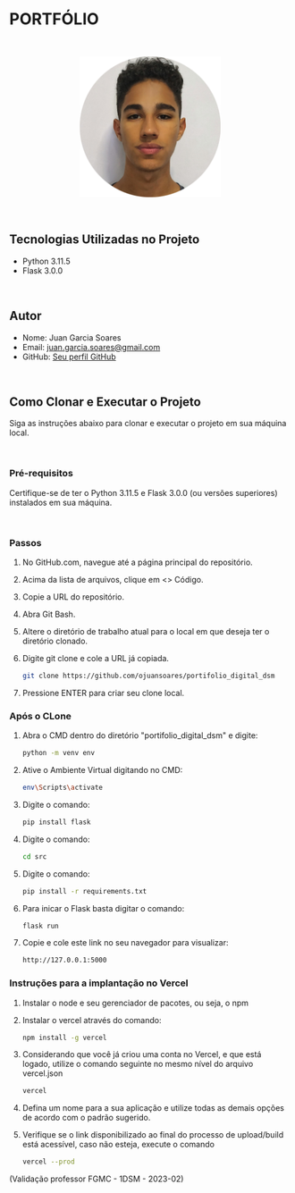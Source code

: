 # PORTFÓLIO

<br>

<p align="center">
<img style="width: 50%;" src="api/static/images/foto.png">
</p>

<br>

## Tecnologias Utilizadas no Projeto

- Python 3.11.5
- Flask 3.0.0

<br>

## Autor

- Nome: Juan Garcia Soares
- Email: juan.garcia.soares@gmail.com
- GitHub: [Seu perfil GitHub](https://github.com/ojuansoares)

<br>

## Como Clonar e Executar o Projeto

Siga as instruções abaixo para clonar e executar o projeto em sua máquina local.

<br>

### Pré-requisitos

Certifique-se de ter o Python 3.11.5 e Flask 3.0.0 (ou versões superiores) instalados em sua máquina.

<br>

### Passos

1. No GitHub.com, navegue até a página principal do repositório.

2. Acima da lista de arquivos, clique em <> Código.

3. Copie a URL do repositório.

4. Abra Git Bash.

5. Altere o diretório de trabalho atual para o local em que deseja ter o diretório clonado.

6. Digite git clone e cole a URL já copiada.

   ```bash
   git clone https://github.com/ojuansoares/portifolio_digital_dsm

7. Pressione ENTER para criar seu clone local.

### Após o CLone

1. Abra o CMD dentro do diretório "portifolio_digital_dsm" e digite:
    
   ```bash
   python -m venv env

2. Ative o Ambiente Virtual digitando no CMD:
    
   ```bash
   env\Scripts\activate

3. Digite o comando:
  
   ```bash
   pip install flask

4. Digite o comando:

   ```bash
   cd src

5. Digite o comando:
  
   ```bash
   pip install -r requirements.txt

6. Para inicar o Flask basta digitar o comando:
 
   ```bash
   flask run

7. Copie e cole este link no seu navegador para visualizar:
 
   ```bash
   http://127.0.0.1:5000

### Instruções para a implantação no Vercel

1. Instalar o node e seu gerenciador de pacotes, ou seja, o npm
2. Instalar o vercel através do comando:

      ```bash
   npm install -g vercel 

3. Considerando que você já criou uma conta no Vercel, e que está logado, utilize o comando seguinte no mesmo nível do arquivo vercel.json

      ```bash
   vercel

4. Defina um nome para a sua aplicação e utilize todas as demais opções de acordo com o padrão sugerido.

5. Verifique se o link disponibilizado ao final do processo de upload/build está acessível, caso não esteja, execute o comando

      ```bash
   vercel --prod 
   

(Validação professor FGMC - 1DSM - 2023-02)

